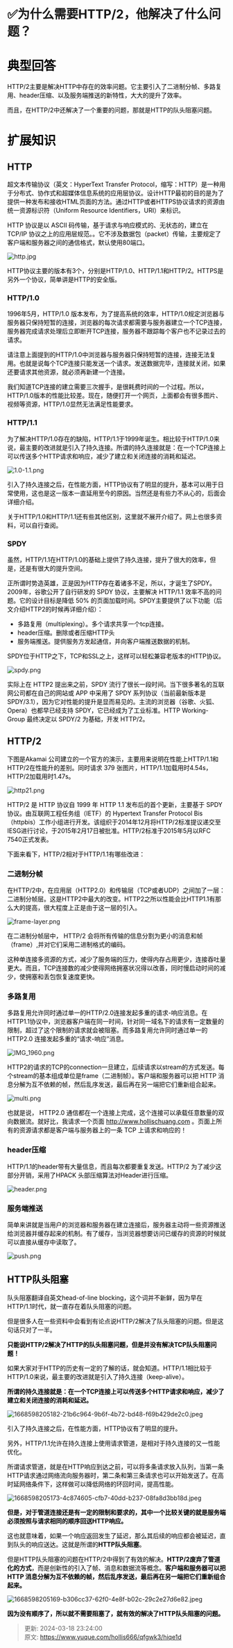# ✅为什么需要HTTP/2，他解决了什么问题？

# <font style="color:#000000;">典型回答</font>
<font style="color:#000000;"></font>

<font style="color:#000000;">HTTP/2主要是解决HTTP中存在的效率问题。它主要引入了二进制分帧、多路复用、header压缩、以及服务端推送的新特性，大大的提升了效率。</font>

<font style="color:#000000;"></font>

<font style="color:#000000;">而且，在HTTP/2中还解决了一个重要的问题，那就是HTTP的队头阻塞问题。</font>

<font style="color:#000000;"></font>

# <font style="color:#000000;">扩展知识</font>
## <font style="color:#000000;">HTTP</font>
<font style="color:#000000;"></font>

<font style="color:#000000;">超文本传输协议（英文：HyperText Transfer Protocol，缩写：HTTP）是一种用于分布式、协作式和超媒体信息系统的应用层协议。设计HTTP最初的目的是为了提供一种发布和接收HTML页面的方法。通过HTTP或者HTTPS协议请求的资源由统一资源标识符（Uniform Resource Identifiers，URI）来标识。</font>

<font style="color:#000000;"></font>

<font style="color:#000000;">HTTP 协议是以 ASCII 码传输，基于请求与响应模式的、无状态的，建立在 TCP/IP 协议之上的应用层规范。。它不涉及数据包（packet）传输，主要规定了客户端和服务器之间的通信格式，默认使用80端口。</font>

<font style="color:#000000;"></font>

![http.jpg](./img/UNqXnLU_zosON3pD/1668598075588-83d24a15-04e5-4e36-9525-f0ac90bd9790-351392.jpeg)

<font style="color:#000000;"></font>

<font style="color:#000000;">HTTP协议主要的版本有3个，分别是HTTP/1.0、HTTP/1.1和HTTP/2。HTTPS是另外一个协议，简单讲是HTTP的安全版。</font>

<font style="color:#000000;"></font>

### <font style="color:#000000;">HTTP/1.0</font>
<font style="color:#000000;"></font>

<font style="color:#000000;">1996年5月，HTTP/1.0 版本发布，为了提高系统的效率，HTTP/1.0规定浏览器与服务器只保持短暂的连接，浏览器的每次请求都需要与服务器建立一个TCP连接，服务器完成请求处理后立即断开TCP连接，服务器不跟踪每个客户也不记录过去的请求。</font>

<font style="color:#000000;"></font>

<font style="color:#000000;">请注意上面提到的HTTP/1.0中浏览器与服务器只保持短暂的连接，连接无法复用。也就是说每个TCP连接只能发送一个请求。发送数据完毕，连接就关闭，如果还要请求其他资源，就必须再新建一个连接。</font>

<font style="color:#000000;"></font>

<font style="color:#000000;">我们知道TCP连接的建立需要三次握手，是很耗费时间的一个过程。所以，HTTP/1.0版本的性能比较差。现在，随便打开一个网页，上面都会有很多图片、视频等资源，HTTP/1.0显然无法满足性能要求。</font>

<font style="color:#000000;"></font>

### <font style="color:#000000;">HTTP/1.1</font>
<font style="color:#000000;"></font>

<font style="color:#000000;">为了解决HTTP/1.0存在的缺陷，HTTP/1.1于1999年诞生。相比较于HTTP/1.0来说，最主要的改进就是引入了持久连接。所谓的持久连接就是：在一个TCP连接上可以传送多个HTTP请求和响应，减少了建立和关闭连接的消耗和延迟。</font>

<font style="color:#000000;"></font>

![1.0-1.1.png](./img/UNqXnLU_zosON3pD/1668598075555-01d318b0-b5e0-479b-8ee9-4cf7612a3c07-906527.png)

<font style="color:#000000;"></font>

<font style="color:#000000;">引入了持久连接之后，在性能方面，HTTP协议有了明显的提升，基本可以用于日常使用，这也是这一版本一直延用至今的原因。当然还是有些力不从心的，后面会详细介绍。</font>

<font style="color:#000000;"></font>

<font style="color:#000000;">关于HTTP/1.0和HTTP/1.1还有些其他区别，这里就不展开介绍了。网上也很多资料，可以自行查阅。</font>

<font style="color:#000000;"></font>

### <font style="color:#000000;">SPDY</font>
<font style="color:#000000;"></font>

<font style="color:#000000;">虽然，HTTP/1.1在HTTP/1.0的基础上提供了持久连接，提升了很大的效率，但是，还是有很大的提升空间。</font>

<font style="color:#000000;"></font>

<font style="color:#000000;">正所谓时势造英雄，正是因为HTTP存在着诸多不足，所以，才诞生了SPDY。2009年，谷歌公开了自行研发的 SPDY 协议，主要解决 HTTP/1.1 效率不高的问题。它的设计目标是降低 50% 的页面加载时间。SPDY主要提供了以下功能（后文介绍HTTP2的时候再详细介绍）：</font>

<font style="color:#000000;"></font>

+ <font style="color:#000000;">多路复用（multiplexing）。多个请求共享一个tcp连接。</font>
+ <font style="color:#000000;">header压缩。删除或者压缩HTTP头</font>
+ <font style="color:#000000;">服务端推送。提供服务方发起通信，并向客户端推送数据的机制。</font>

<font style="color:#000000;"></font>

<font style="color:#000000;">SPDY位于HTTP之下，TCP和SSL之上，这样可以轻松兼容老版本的HTTP协议。</font>

<font style="color:#000000;"></font>

![spdy.png](./img/UNqXnLU_zosON3pD/1668598075555-08907e33-d909-45ab-9011-fe2a9e3187b8-950381.png)

<font style="color:#000000;"></font>

<font style="color:#000000;">实际上在 HTTP2 提出来之前，SPDY 流行了很长一段时间。当下很多著名的互联网公司都在自己的网站或 APP 中采用了 SPDY 系列协议（当前最新版本是 SPDY/3.1），因为它对性能的提升是显而易见的。主流的浏览器（谷歌、火狐、Opera）也都早已经支持 SPDY，它已经成为了工业标准。HTTP Working-Group 最终决定以 SPDY/2 为基础，开发 HTTP/2。</font>

<font style="color:#000000;"></font>

## <font style="color:#000000;">HTTP/2</font>
<font style="color:#000000;"></font>

<font style="color:#000000;">下图是Akamai 公司建立的一个官方的演示，主要用来说明在性能上HTTP/1.1和HTTP/2在性能升的差别。同时请求 379 张图片，HTTP/1.1加载用时4.54s，HTTP/2加载用时1.47s。</font>

<font style="color:#000000;"></font>

![http21.png](./img/UNqXnLU_zosON3pD/1668598075570-a16e63a0-1b5a-45c9-bcb8-176d5232213b-982297.png)

<font style="color:#000000;"></font>

<font style="color:#000000;">HTTP/2 是 HTTP 协议自 1999 年 HTTP 1.1 发布后的首个更新，主要基于 SPDY 协议。由互联网工程任务组（IETF）的 Hypertext Transfer Protocol Bis（httpbis）工作小组进行开发。该组织于2014年12月将HTTP/2标准提议递交至IESG进行讨论，于2015年2月17日被批准。HTTP/2标准于2015年5月以RFC 7540正式发表。</font>

<font style="color:#000000;"></font>

<font style="color:#000000;">下面来看下，HTTP/2相对于HTTP/1.1有哪些改进：</font>

<font style="color:#000000;"></font>

### <font style="color:#000000;">二进制分帧</font>
<font style="color:#000000;"></font>

<font style="color:#000000;">在HTTP/2中，在应用层（HTTP2.0）和传输层（TCP或者UDP）之间加了一层：二进制分帧层。这是HTTP2中最大的改变。HTTP2之所以性能会比HTTP1.1有那么大的提高，很大程度上正是由于这一层的引入。</font>

<font style="color:#000000;"></font>

![frame-layer.png](./img/UNqXnLU_zosON3pD/1668598075559-a40b3df9-144f-4bf7-9426-53dea7cb2587-428986.png)

<font style="color:#000000;"></font>

<font style="color:#000000;">在二进制分帧层中， HTTP/2 会将所有传输的信息分割为更小的消息和帧（frame）,并对它们采用二进制格式的编码。</font>

<font style="color:#000000;"></font>

<font style="color:#000000;">这种单连接多资源的方式，减少了服务端的压力，使得内存占用更少，连接吞吐量更大。而且，TCP连接数的减少使得网络拥塞状况得以改善，同时慢启动时间的减少，使拥塞和丢包恢复速度更快。</font>

<font style="color:#000000;"></font>

### <font style="color:#000000;">多路复用</font>
<font style="color:#000000;"></font>

<font style="color:#000000;">多路复用允许同时通过单一的HTTP/2.0连接发起多重的请求-响应消息。在HTTP1.1协议中，浏览器客户端在同一时间，针对同一域名下的请求有一定数量的限制，超过了这个限制的请求就会被阻塞。而多路复用允许同时通过单一的 HTTP2.0 连接发起多重的“请求-响应”消息。</font>

<font style="color:#000000;"></font>

![IMG_1960.png](./img/UNqXnLU_zosON3pD/1668598076171-ba22e9f1-408d-4d8a-919d-f3f0c0f0fff5-849174.png)

<font style="color:#000000;"></font>

<font style="color:#000000;">HTTP2的请求的TCP的connection一旦建立，后续请求以stream的方式发送。每个stream的基本组成单位是frame（二进制帧）。客户端和服务器可以把 HTTP 消息分解为互不依赖的帧，然后乱序发送，最后再在另一端把它们重新组合起来。</font>

<font style="color:#000000;"></font>

![multi.png](./img/UNqXnLU_zosON3pD/1668598075567-8ee2ca8d-794d-435e-9c00-26a7a4cc2f23-625175.png)

<font style="color:#000000;"></font>

<font style="color:#000000;">也就是说， HTTP2.0 通信都在一个连接上完成，这个连接可以承载任意数量的双向数据流。就好比，我请求一个页面 </font>[<font style="color:#000000;">http://www.hollischuang.com</font>](http://www.hollischuang.com)<font style="color:#000000;"> 。页面上所有的资源请求都是客户端与服务器上的一条 TCP 上请求和响应的！</font>

<font style="color:#000000;"></font>

### <font style="color:#000000;">header压缩</font>
<font style="color:#000000;"></font>

<font style="color:#000000;">HTTP/1.1的header带有大量信息，而且每次都要重复发送。HTTP/2 为了减少这部分开销，采用了HPACK 头部压缩算法对Header进行压缩。</font>

<font style="color:#000000;"></font>

![header.png](./img/UNqXnLU_zosON3pD/1668598075915-1906dabb-4e75-4915-8708-21b2be073873-916378.png)

<font style="color:#000000;"></font>

### <font style="color:#000000;">服务端推送</font>
<font style="color:#000000;"></font>

<font style="color:#000000;">简单来讲就是当用户的浏览器和服务器在建立连接后，服务器主动将一些资源推送给浏览器并缓存起来的机制。有了缓存，当浏览器想要访问已缓存的资源的时候就可以直接从缓存中读取了。</font>

<font style="color:#000000;"></font>

![push.png](./img/UNqXnLU_zosON3pD/1668598075562-cb43fc47-b5ec-48f4-a5c2-4624dc62e628-775391.png)

<font style="color:#000000;"></font>

## <font style="color:#000000;">HTTP队头阻塞</font>
<font style="color:#000000;"></font>

<font style="color:#000000;">队头阻塞翻译自英文head-of-line blocking，这个词并不新鲜，因为早在HTTP/1.1时代，就一直存在着队头阻塞的问题。</font>

<font style="color:#000000;">但是很多人在一些资料中会看到有论点说HTTP/2解决了队头阻塞的问题。但是这句话只对了一半。</font>

**<font style="color:#000000;">只能说HTTP/2解决了HTTP的队头阻塞问题，但是并没有解决TCP队头阻塞问题！</font>**

<font style="color:#000000;">如果大家对于HTTP的历史有一定的了解的话，就会知道。HTTP/1.1相比较于HTTP/1.0来说，最主要的改进就是引入了持久连接（keep-alive）。</font>

**<font style="color:#000000;">所谓的持久连接就是：在一个TCP连接上可以传送多个HTTP请求和响应，减少了建立和关闭连接的消耗和延迟。</font>**

![1668598205182-21b6c964-9b6f-4b72-bd48-f69b429de2c0.jpeg](./img/UNqXnLU_zosON3pD/1668598205182-21b6c964-9b6f-4b72-bd48-f69b429de2c0-069653.jpeg)

<font style="color:#000000;">引入了持久连接之后，在性能方面，HTTP协议有了明显的提升。</font>

<font style="color:#000000;">另外，HTTP/1.1允许在持久连接上使用请求管道，是相对于持久连接的又一性能优化。</font>

<font style="color:#000000;">所谓请求管道，就是在HTTP响应到达之前，可以将多条请求放入队列，当第一条HTTP请求通过网络流向服务器时，第二条和第三条请求也可以开始发送了。在高时延网络条件下，这样做可以降低网络的环回时间，提高性能。</font>

![1668598205173-4c874605-cfb7-40dd-b237-08fa8d3bb18d.jpeg](./img/UNqXnLU_zosON3pD/1668598205173-4c874605-cfb7-40dd-b237-08fa8d3bb18d-772078.jpeg)

**<font style="color:#000000;">但是，对于管道连接还是有一定的限制和要求的，其中一个比较关键的就是服务端必须按照与请求相同的顺序回送HTTP响应。</font>**

<font style="color:#000000;">这也就意味着，如果一个响应返回发生了延迟，那么其后续的响应都会被延迟，直到队头的响应送达。这就是所谓的</font>**<font style="color:#000000;">HTTP队头阻塞</font>**<font style="color:#000000;">。</font>

<font style="color:#000000;">但是HTTP队头阻塞的问题在HTTP/2中得到了有效的解决。</font>**<font style="color:#000000;">HTTP/2废弃了管道化的方式</font>**<font style="color:#000000;">，而是创新性的引入了帧、消息和数据流等概念。</font>**<font style="color:#000000;">客户端和服务器可以把 HTTP 消息分解为互不依赖的帧，然后乱序发送，最后再在另一端把它们重新组合起来。</font>**

![1668598205169-b306cc37-62f0-4e8f-b02c-29c2e27d6e82.jpeg](./img/UNqXnLU_zosON3pD/1668598205169-b306cc37-62f0-4e8f-b02c-29c2e27d6e82-463121.jpeg)

**<font style="color:#000000;">因为没有顺序了，所以就不需要阻塞了，就有效的解决了HTTP队头阻塞的问题。</font>**





> 更新: 2024-03-18 23:24:00  
> 原文: <https://www.yuque.com/hollis666/qfgwk3/hiqe1d>